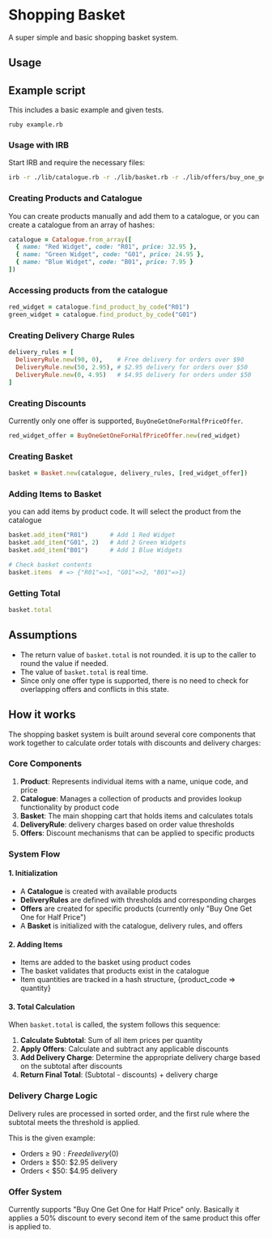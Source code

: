 # Shopping Basket

A super simple and basic shopping basket system.

## Usage

## Example script

This includes a basic example and given tests.

```
ruby example.rb
```

### Usage with IRB

Start IRB and require the necessary files:

```bash
irb -r ./lib/catalogue.rb -r ./lib/basket.rb -r ./lib/offers/buy_one_get_one_for_half_price.rb -r ./lib/delivery_rule.rb
```

### Creating Products and Catalogue

You can create products manually and add them to a catalogue, or you can create a catalogue from an array of hashes:

```ruby
catalogue = Catalogue.from_array([
  { name: "Red Widget", code: "R01", price: 32.95 },
  { name: "Green Widget", code: "G01", price: 24.95 },
  { name: "Blue Widget", code: "B01", price: 7.95 }
])
```

### Accessing products from the catalogue

```ruby
red_widget = catalogue.find_product_by_code("R01")
green_widget = catalogue.find_product_by_code("G01")
```

### Creating Delivery Charge Rules

```ruby
delivery_rules = [
  DeliveryRule.new(90, 0),    # Free delivery for orders over $90
  DeliveryRule.new(50, 2.95), # $2.95 delivery for orders over $50
  DeliveryRule.new(0, 4.95)   # $4.95 delivery for orders under $50
]
```

### Creating Discounts
Currently only one offer is supported, `BuyOneGetOneForHalfPriceOffer`.
```ruby
red_widget_offer = BuyOneGetOneForHalfPriceOffer.new(red_widget)
```

### Creating Basket

```ruby
basket = Basket.new(catalogue, delivery_rules, [red_widget_offer])
```

### Adding Items to Basket
you can add items by product code. It will select the product from the catalogue

```ruby
basket.add_item("R01")      # Add 1 Red Widget
basket.add_item("G01", 2)   # Add 2 Green Widgets
basket.add_item("B01")      # Add 1 Blue Widgets

# Check basket contents
basket.items  # => {"R01"=>1, "G01"=>2, "B01"=>1}
```

### Getting Total

```ruby
basket.total
```

## Assumptions

* The return value of `basket.total` is not rounded. it is up to the caller to round the value if needed.
* The value of `basket.total` is real time.
* Since only one offer type is supported, there is no need to check for overlapping offers and conflicts in this state.


## How it works

The shopping basket system is built around several core components that work together to calculate order totals with discounts and delivery charges:

### Core Components

1. **Product**: Represents individual items with a name, unique code, and price
2. **Catalogue**: Manages a collection of products and provides lookup functionality by product code
3. **Basket**: The main shopping cart that holds items and calculates totals
4. **DeliveryRule**: delivery charges based on order value thresholds
5. **Offers**: Discount mechanisms that can be applied to specific products

### System Flow

#### 1. Initialization
- A **Catalogue** is created with available products
- **DeliveryRules** are defined with thresholds and corresponding charges
- **Offers** are created for specific products (currently only "Buy One Get One for Half Price")
- A **Basket** is initialized with the catalogue, delivery rules, and offers

#### 2. Adding Items
- Items are added to the basket using product codes
- The basket validates that products exist in the catalogue
- Item quantities are tracked in a hash structure, {product_code => quantity}

#### 3. Total Calculation
When `basket.total` is called, the system follows this sequence:

1. **Calculate Subtotal**: Sum of all item prices per quantity
2. **Apply Offers**: Calculate and subtract any applicable discounts
3. **Add Delivery Charge**: Determine the appropriate delivery charge based on the subtotal after discounts
4. **Return Final Total**: (Subtotal - discounts) + delivery charge

### Delivery Charge Logic
Delivery rules are processed in sorted order, and the first rule where the subtotal meets the threshold is applied.

This is the given example:
- Orders ≥ $90: Free delivery ($0)
- Orders ≥ $50: $2.95 delivery
- Orders < $50: $4.95 delivery

### Offer System
Currently supports "Buy One Get One for Half Price" only. Basically it applies a 50% discount to every second item of the same product this offer is applied to.
